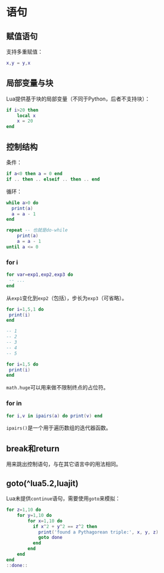 # 语句

## 赋值语句

支持多重赋值：

```lua
x,y = y,x
```

## 局部变量与块

Lua提供基于块的局部变量（不同于Python，后者不支持块）：

```lua
if i>20 then
	local x
	x = 20
end
```

## 控制结构

条件：

```lua
if a<0 then a = 0 end
if .. then .. elseif .. then .. end
```

循环：

```lua
while a>0 do
  print(a)
  a = a - 1
end

repeat -- 也就是do-while
	print(a)
	a = a - 1
until a <= 0
```

### for i

```lua
for var=exp1,exp2,exp3 do
 -- ...
end
```

从`exp1`变化到`exp2`（包括），步长为`exp3`（可省略）。

```lua
for i=1,5,1 do
 print(i)
end

-- 1
-- 2
-- 3
-- 4
-- 5

for i=1,5 do
 print(i)
end
```

`math.huge`可以用来做不限制终点的占位符。

### for in

```lua
for i,v in ipairs(a) do print(v) end
```

`ipairs()`是一个用于遍历数组的迭代器函数。

## break和return

用来跳出控制语句，与在其它语言中的用法相同。

## goto(^lua5.2,luajit)

Lua未提供`continue`语句，需要使用`goto`来模拟：

```lua
for z=1,10 do
	for y=1,10 do
		for x=1,10 do
		  if x^2 + y^2 == z^2 then
		    print('found a Pythagorean triple:', x, y, z)
		    goto done
		  end
		end
	end
end
::done::
```
